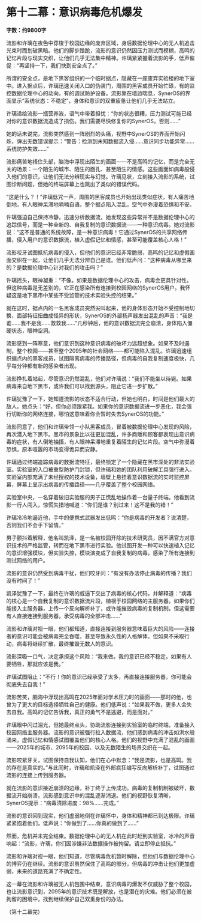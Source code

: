 # 第十二幕：意识病毒危机爆发

**字数：约9800字**

流影和许璃在夜色中穿梭于校园边缘的废弃区域，身后数据伦理中心的无人机追击光束时而划破黑暗。他们的脚步踉跄，流影的意识仍然因压力测试而模糊，高鸣的记忆片段与现实交织，让他们几乎无法集中精神。许璃紧紧握着流影的手，低声催促：“再坚持一下，我们快到安全点了。”

所谓的安全点，是地下黑客组织的一个临时据点，隐藏在一座废弃实验楼的地下室中。进入据点后，许璃迅速关闭入口的伪装门，周围的黑客成员开始忙碌，有的监控数据伦理中心的动向，有的调试防护设备。流影靠在墙边喘息，SynerOS的界面显示“系统状态：不稳定”，身体和意识的双重疲惫让他们几乎无法站立。

许璃递给流影一瓶营养液，语气中带着担忧：“你的状态很糟，压力测试可能已经对你的意识数据流造成了损伤。我们需要尽快修复你的SynerOS，否则……”

她的话未说完，流影突然感到一阵剧烈的头痛，视野中SynerOS的界面开始闪烁，弹出无数错误提示：“警告：检测到未知数据流入侵……意识同步功能异常……系统防护失效……”

流影痛苦地捂住头部，脑海中浮现出陌生的画面——不是高鸣的记忆，而是完全无关的场景：一个陌生的城市、陌生的面孔、甚至陌生的情感。这些画面如病毒般侵入他们的意识，让他们无法分辨现实与幻觉。许璃见状，立刻接入流影的系统，试图诊断问题，但她的终端屏幕上也跳出了类似的错误代码。

“这是什么？！”许璃低咒一声，周围的黑客成员也开始出现类似症状，有人痛苦地倒地，有人眼神呆滞地喃喃自语。整个据点陷入混乱，空气中弥漫着恐惧和不安。

许璃强迫自己保持冷静，迅速分析数据流，她发现这些异常并不是数据伦理中心的追踪信号，而是一种全新的、自我复制的意识数据流——一种意识病毒。她对流影说：“这不是普通的系统故障，是一种意识病毒！它通过SynerOS的共享网络传播，侵入用户的意识数据流，植入虚假记忆和情感，甚至可能覆盖核心人格！”

流影咬牙试图抵抗病毒的侵入，但他们的意识已经非常脆弱，高鸣的记忆和虚假画面交织在一起，让他们几乎无法分辨自己是谁。他们低声问：“这种病毒从哪里来的？是数据伦理中心针对我们的攻击吗？”

许璃摇头，眼神凝重：“不像。如果是数据伦理中心的攻击，病毒会更具针对性。但这种病毒是无差别的，它正在感染所有连接到校园网络的SynerOS用户。我怀疑这是地下黑市中某些不受监管的技术实验失控的结果。”

就在这时，据点内的一名黑客成员突然尖叫起来，他的身体形态开始不受控制地切换，面部特征扭曲成怪异的形状，SynerOS的外部扬声器发出混乱的声音：“我是谁……我不是我……救救我……”几秒钟后，他的意识数据流完全崩溃，身体陷入僵硬状态，眼神空洞。

流影感到一阵寒意，他们意识到这种意识病毒的破坏力远超想象。如果不及时遏制，整个校园——甚至整个2095年的社会网络——都可能陷入混乱。许璃迅速组织据点内的黑客成员，试图隔离病毒的传播路径，但病毒的自我复制速度极快，几乎每分钟都有新的感染者出现。

流影挣扎着站起，尽管意识仍然混乱，他们对许璃说：“我们不能坐以待毙。如果病毒来自地下黑市，或许我们可以找到源头，阻止它进一步扩散。”

许璃犹豫了一下，她知道流影的状态不适合行动，但她也明白，时间是他们最大的敌人。她点头：“好，但你必须跟紧我。如果你的意识数据流进一步恶化，我会强行切断你的网络连接，哪怕这意味着你会暂时失去SynerOS的功能。”

流影同意了，他们和许璃带领一小队黑客成员，冒着被数据伦理中心发现的风险，再次潜入地下黑市。黑市的景象比以往更加混乱，许多商贩和顾客都表现出意识病毒的症状，有人倒地抽搐，有人眼神呆滞地重复着陌生的记忆片段。空气中弥漫着恐惧，原本喧嚣的市场变得诡异而安静。

许璃通过终端追踪病毒的数据流特征，最终锁定了一个隐藏在黑市深处的非法实验室。实验室的入口被重型防护门封锁，但许璃和她的团队利用破解工具强行进入。实验室内部充满了未经授权的技术设备，墙壁上悬挂着意识数据流的实时监控屏幕，屏幕上显示出病毒的传播路径——几乎覆盖了整个校园网络。

实验室中央，一名穿着破旧实验服的男子正慌乱地操作着一台量子终端。他看到流影一行人闯入，惊慌失措地喊道：“你们是谁？别过来！这不是我的错！”

许璃冷冷地逼近他，手中的便携式武器发出低鸣：“你是病毒的开发者？说清楚，否则我们不会手下留情。”

男子颤抖着解释，他名叫凯泽，是一名被校园开除的技术研究员，因不满官方对意识技术的严格监管，转而在地下黑市进行实验。他试图开发一种可以快速植入记忆的意识增强模块，但实验失控，模块演变成了自我复制的病毒，感染了所有连接到测试网络的用户。

流影的意识仍然受到病毒干扰，他们咬牙问：“有没有办法停止病毒的传播？我们没有时间了！”

凯泽犹豫了一下，最终在许璃的威逼下交出了病毒的核心代码，并解释道：“病毒的核心是一个自我复制的意识数据流片段，植根于校园网络的主服务器。如果你们能接入主服务器，上传一个反向解析补丁，或许能摧毁病毒的复制机制。但这需要有人直接连接到服务器，承受病毒的全部冲击……”

流影和许璃对视一眼，他们都知道，直接连接到服务器意味着巨大的风险——连接者的意识可能会被病毒完全吞噬，甚至导致永久性的人格解体。但如果不采取行动，病毒将继续扩散，最终摧毁无数人的意识。

流影深吸一口气，决定承担这个风险：“我来做。我的意识已经不稳定，如果有人要牺牲，那就应该是我。”

许璃试图阻止：“不行！你的意识已经承受了太多，再直接连接服务器，你可能会彻底失去自我！”

流影苦笑，脑海中浮现出高鸣在2025年面对学术压力时的画面——那时的他，也曾为了更大的目标选择牺牲自己的健康。他们低声说：“如果我不做，更多人会失去自我。高鸣的记忆告诉我，真正的勇气不是逃避，而是面对。”

许璃眼中闪过泪光，但她最终点头，协助流影连接到实验室的临时终端，准备接入校园网络主服务器。流影的意识被强行拉入数据流，他们感到病毒的冲击如洪水般涌来，虚假记忆和情感试图覆盖他们的核心人格。他们的视野中充满了混乱的画面——2025年的城市、2095年的校园、以及无数陌生的场景交织在一起。

流影咬紧牙关，试图保持自我认知，他们在心中默念：“我是流影，也是高鸣。我的存在是真实的。”与此同时，许璃和凯泽在外部疯狂编写反向解析补丁，试图通过流影的连接上传到服务器。

就在流影的意识接近崩溃的边缘，补丁终于上传成功。病毒的复制机制被破坏，数据流开始崩溃，流影感到意识中的混乱逐渐消退。他们的视野恢复清晰，SynerOS提示：“病毒清除进度：98%……完成。”

流影的意识回到现实，他们虚弱地倒在许璃怀中，身体和精神都已到达极限。许璃紧紧抱着他们，低声说：“你做到了……你真的做到了……”

然而，危机并未完全结束。数据伦理中心的无人机在此时赶到实验室，冰冷的声音响起：“流影，许璃，你们因涉嫌非法数据操作被拘留。请立即停止抵抗。”

流影和许璃对视一眼，他们知道，尽管病毒危机暂时解除，但他们与数据伦理中心的博弈仍在继续。流影的意识虽然保住了高鸣的部分，但病毒的冲击让他们更加虚弱，未来的道路充满了不确定性。

这一幕在流影和许璃被无人机包围中结束，意识病毒的爆发不仅威胁了整个校园，也让流影意识到，2095年的意识技术既是解放，也是潜在的灾难。他们必须在被拘留的困境中，找到继续保护自己双重身份的办法。

（第十二幕完） 